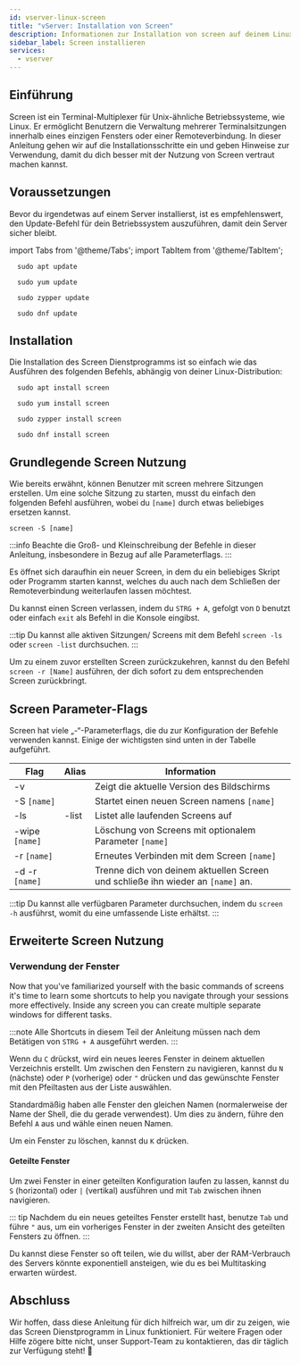 ```yaml
---
id: vserver-linux-screen
title: "vServer: Installation von Screen"
description: Informationen zur Installation von screen auf deinem Linux vServer von ZAP-Hosting - ZAP-Hosting.com Dokumentation
sidebar_label: Screen installieren
services:
  - vserver
---
```


## Einführung

Screen ist ein Terminal-Multiplexer für Unix-ähnliche Betriebssysteme, wie Linux. Er ermöglicht Benutzern die Verwaltung mehrerer Terminalsitzungen innerhalb eines einzigen Fensters oder einer Remoteverbindung. In dieser Anleitung gehen wir auf die Installationsschritte ein und geben Hinweise zur Verwendung, damit du dich besser mit der Nutzung von Screen vertraut machen kannst.

## Voraussetzungen

Bevor du irgendetwas auf einem Server installierst, ist es empfehlenswert, den Update-Befehl für dein Betriebssystem auszuführen, damit dein Server sicher bleibt.

import Tabs from '@theme/Tabs';
import TabItem from '@theme/TabItem';

<Tabs>
<TabItem value="ubuntu-debian" label="Ubuntu & Debian" default>

```
  sudo apt update
```

</TabItem>
<TabItem value="centos" label="CentOS">

```
  sudo yum update
```

</TabItem>
<TabItem value="opensuse" label="OpenSUSE">

```
  sudo zypper update
```

</TabItem>
<TabItem value="fedora" label="Fedora">

```
  sudo dnf update
```

</TabItem>
</Tabs>

## Installation

Die Installation des Screen Dienstprogramms ist so einfach wie das Ausführen des folgenden Befehls, abhängig von deiner Linux-Distribution:

<Tabs>
<TabItem value="ubuntu-debian" label="Ubuntu & Debian" default>

```
  sudo apt install screen
```

</TabItem>
<TabItem value="centos" label="CentOS">

```
  sudo yum install screen
```

</TabItem>
<TabItem value="opensuse" label="OpenSUSE">

```
  sudo zypper install screen
```

</TabItem>
<TabItem value="fedora" label="Fedora">

```
  sudo dnf install screen
```

</TabItem>
</Tabs>

## Grundlegende Screen Nutzung

Wie bereits erwähnt, können Benutzer mit screen mehrere Sitzungen erstellen. Um eine solche Sitzung zu starten, musst du einfach den folgenden Befehl ausführen, wobei du `[name]` durch etwas beliebiges ersetzen kannst.
```
screen -S [name]
```

:::info
Beachte die Groß- und Kleinschreibung der Befehle in dieser Anleitung, insbesondere in Bezug auf alle Parameterflags.
:::

Es öffnet sich daraufhin ein neuer Screen, in dem du ein beliebiges Skript oder Programm starten kannst, welches du auch nach dem Schließen der Remoteverbindung weiterlaufen lassen möchtest.

Du kannst einen Screen verlassen, indem du `STRG + A`, gefolgt von `D` benutzt oder einfach `exit` als Befehl in die Konsole eingibst.

:::tip
Du kannst alle aktiven Sitzungen/ Screens mit dem Befehl `screen -ls` oder `screen -list` durchsuchen.
:::

Um zu einem zuvor erstellten Screen zurückzukehren, kannst du den Befehl `screen -r [Name]` ausführen, der dich sofort zu dem entsprechenden Screen zurückbringt.

## Screen Parameter-Flags

Screen hat viele „-“-Parameterflags, die du zur Konfiguration der Befehle verwenden kannst. Einige der wichtigsten sind unten in der Tabelle aufgeführt.

| Flag           | Alias | Information                                                  |
| -------------- | ----- | ------------------------------------------------------------ |
| -v             |       | Zeigt die aktuelle Version des Bildschirms                   |
| -S `[name]`    |       | Startet einen neuen Screen namens `[name]`                   |
| -ls            | -list | Listet alle laufenden Screens auf                            |
| -wipe `[name]` |       | Löschung von Screens mit optionalem Parameter `[name]`       |
| -r `[name]`    |       | Erneutes Verbinden mit dem Screen `[name]`                   |
| -d -r `[name]` |       | Trenne dich von deinem aktuellen Screen und schließe ihn wieder an `[name]` an. |

:::tip
Du kannst alle verfügbaren Parameter durchsuchen, indem du `screen -h` ausführst, womit du eine umfassende Liste erhältst.
:::

## Erweiterte Screen Nutzung

### Verwendung der Fenster

Now that you've familiarized yourself with the basic commands of screens it's time to learn some shortcuts to help you navigate through your sessions more effectively. Inside any screen you can create multiple separate windows for different tasks.

:::note 
Alle Shortcuts in diesem Teil der Anleitung müssen nach dem Betätigen von `STRG + A` ausgeführt werden.
:::

Wenn du `C` drückst, wird ein neues leeres Fenster in deinem aktuellen Verzeichnis erstellt. Um zwischen den Fenstern zu navigieren, kannst du `N` (nächste) oder `P` (vorherige) oder `"` drücken und das gewünschte Fenster mit den Pfeiltasten aus der Liste auswählen.

Standardmäßig haben alle Fenster den gleichen Namen (normalerweise der Name der Shell, die du gerade verwendest). Um dies zu ändern, führe den Befehl `A` aus und wähle einen neuen Namen. 

Um ein Fenster zu löschen, kannst du `K` drücken.

#### Geteilte Fenster

Um zwei Fenster in einer geteilten Konfiguration laufen zu lassen, kannst du `S` (horizontal) oder `|` (vertikal) ausführen und mit `Tab` zwischen ihnen navigieren. 

::: tip
Nachdem du ein neues geteiltes Fenster erstellt hast, benutze `Tab` und führe `"` aus, um ein vorheriges Fenster in der zweiten Ansicht des geteilten Fensters zu öffnen.
:::

Du kannst diese Fenster so oft teilen, wie du willst, aber der RAM-Verbrauch des Servers könnte exponentiell ansteigen, wie du es bei Multitasking erwarten würdest.

## Abschluss

Wir hoffen, dass diese Anleitung für dich hilfreich war, um dir zu zeigen, wie das Screen Dienstprogramm in Linux funktioniert. Für weitere Fragen oder Hilfe zögere bitte nicht, unser Support-Team zu kontaktieren, das dir täglich zur Verfügung steht! 🙂